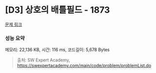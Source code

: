 # [D3] 상호의 배틀필드 - 1873 

[문제 링크](https://swexpertacademy.com/main/code/problem/problemDetail.do?contestProbId=AV5LyE7KD2ADFAXc) 

### 성능 요약

메모리: 22,136 KB, 시간: 116 ms, 코드길이: 5,678 Bytes



> 출처: SW Expert Academy, https://swexpertacademy.com/main/code/problem/problemList.do